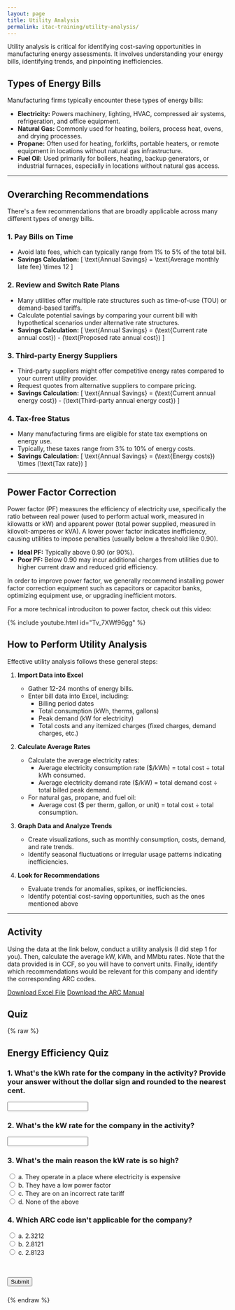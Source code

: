 ```yaml
---
layout: page
title: Utility Analysis
permalink: itac-training/utility-analysis/
---
```


Utility analysis is critical for identifying cost-saving opportunities in manufacturing energy assessments. It involves understanding your energy bills, identifying trends, and pinpointing inefficiencies.

## Types of Energy Bills

Manufacturing firms typically encounter these types of energy bills:

- **Electricity:** Powers machinery, lighting, HVAC, compressed air systems, refrigeration, and office equipment.
- **Natural Gas:** Commonly used for heating, boilers, process heat, ovens, and drying processes.
- **Propane:** Often used for heating, forklifts, portable heaters, or remote equipment in locations without natural gas infrastructure.
- **Fuel Oil:** Used primarily for boilers, heating, backup generators, or industrial furnaces, especially in locations without natural gas access.

---

## Overarching Recommendations

There's a few recommendations that are broadly applicable across many different types of energy bills. 

### 1. **Pay Bills on Time**
- Avoid late fees, which can typically range from 1% to 5% of the total bill.
- **Savings Calculation:**
  \[
  \text{Annual Savings} = \text{Average monthly late fee} \times 12
  \]

### 2. **Review and Switch Rate Plans**
- Many utilities offer multiple rate structures such as time-of-use (TOU) or demand-based tariffs.
- Calculate potential savings by comparing your current bill with hypothetical scenarios under alternative rate structures.
- **Savings Calculation:**
  \[
  \text{Annual Savings} = (\text{Current rate annual cost}) - (\text{Proposed rate annual cost})
  \]

### 3. **Third-party Energy Suppliers**
- Third-party suppliers might offer competitive energy rates compared to your current utility provider.
- Request quotes from alternative suppliers to compare pricing.
- **Savings Calculation:**
  \[
  \text{Annual Savings} = (\text{Current annual energy cost}) - (\text{Third-party annual energy cost})
  \]

### 4. **Tax-free Status**
- Many manufacturing firms are eligible for state tax exemptions on energy use.
- Typically, these taxes range from 3% to 10% of energy costs.
- **Savings Calculation:**
  \[
  \text{Annual Savings} = (\text{Energy costs}) \times (\text{Tax rate})
  \]

---

## **Power Factor Correction**

Power factor (PF) measures the efficiency of electricity use, specifically the ratio between real power (used to perform actual work, measured in kilowatts or kW) and apparent power (total power supplied, measured in kilovolt-amperes or kVA). A lower power factor indicates inefficiency, causing utilities to impose penalties (usually below a threshold like 0.90). 

- **Ideal PF:** Typically above 0.90 (or 90%).
- **Poor PF:** Below 0.90 may incur additional charges from utilities due to higher current draw and reduced grid efficiency.

In order to improve power factor, we generally recommend installing power factor correction equipment such as capacitors or capacitor banks, optimizing equipment use, or upgrading inefficient motors.

For a more technical introduciton to power factor, check out this video: 

{% include youtube.html id="Tv_7XWf96gg" %}

## How to Perform Utility Analysis

Effective utility analysis follows these general steps:

1. **Import Data into Excel**
    - Gather 12-24 months of energy bills.
    - Enter bill data into Excel, including:
        - Billing period dates
        - Total consumption (kWh, therms, gallons)
        - Peak demand (kW for electricity)
        - Total costs and any itemized charges (fixed charges, demand charges, etc.)

2. **Calculate Average Rates**
    - Calculate the average electricity rates:
        - Average electricity consumption rate ($/kWh) = total cost ÷ total kWh consumed.
        - Average electricity demand rate ($/kW) = total demand cost ÷ total billed peak demand.
    - For natural gas, propane, and fuel oil:
        - Average cost ($ per therm, gallon, or unit) = total cost ÷ total consumption.

3. **Graph Data and Analyze Trends**
    - Create visualizations, such as monthly consumption, costs, demand, and rate trends.
    - Identify seasonal fluctuations or irregular usage patterns indicating inefficiencies.

4. **Look for Recommendations**
    - Evaluate trends for anomalies, spikes, or inefficiencies.
    - Identify potential cost-saving opportunities, such as the ones mentioned above
  
  ---
## Activity

Using the data at the link below, conduct a utility analysis (I did step 1 for you). Then, calculate the average kW, kWh, and MMbtu rates. Note that the data provided is in CCF, so you will have to convert units. Finally, identify which recommendations would be relevant for this company and identify the corresponding ARC codes. 


[Download Excel File](assets/utility-analysis-activity.xlsx)
[Download the ARC Manual](https://iac.university/file/technical/ARC%20List%20-%20V21.1.pdf)

## Quiz

{% raw %}
<h2>Energy Efficiency Quiz</h2>

<!-- Question 1: kWh Rate -->
<h3>1. What's the kWh rate for the company in the activity? Provide your answer without the dollar sign and rounded to the nearest cent.</h3>
<input type="text" id="q1">

<!-- Question 2: kW Rate -->
<h3>2. What's the kW rate for the company in the activity?</h3>
<input type="text" id="q2">

<!-- Question 3: High kW Rate -->
<h3>3. What's the main reason the kW rate is so high?</h3>
<input type="radio" name="q3" value="a"> a. They operate in a place where electricity is expensive<br>
<input type="radio" name="q3" value="b"> b. They have a low power factor<br>
<input type="radio" name="q3" value="c"> c. They are on an incorrect rate tariff<br>
<input type="radio" name="q3" value="d"> d. None of the above<br>

<!-- Question 4: ARC Code -->
<h3>4. Which ARC code isn't applicable for the company?</h3>
<input type="radio" name="q4" value="a"> a. 2.3212<br>
<input type="radio" name="q4" value="b"> b. 2.8121<br>
<input type="radio" name="q4" value="c"> c. 2.8123<br>

<br><br>
<button onclick="checkAnswers()">Submit</button>

<h3 id="score"></h3>

<script>
    function checkAnswers() {
        let score = 0;

        // Check Question 1 (kWh Rate)
        let q1Answer = document.getElementById('q1').value.trim();
        if (q1Answer === "0.11") {
            score += 1;
        }

        // Check Question 2 (kW Rate)
        let q2Answer = document.getElementById('q2').value.trim();
        if (q2Answer === "27.93") {
            score += 1;
        }

        // Check Question 3 (High kW Rate)
        let q3Answer = document.querySelector('input[name="q3"]:checked');
        if (q3Answer && q3Answer.value === "b") {
            score += 1;
        }

        // Check Question 4 (ARC Code)
        let q4Answer = document.querySelector('input[name="q4"]:checked');
        if (q4Answer && q4Answer.value === "c") {
            score += 1;
        }

        // Display the score
        document.getElementById('score').innerHTML = "Your score: " + score + "/4";
    }
</script>
{% endraw %}